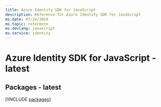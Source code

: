 ```yaml
---
title: Azure Identity SDK for JavaScript
description: Reference for Azure Identity SDK for JavaScript
ms.date: 07/24/2024
ms.topic: reference
ms.devlang: javascript
ms.service: identity
---
```

# Azure Identity SDK for JavaScript - latest
## Packages - latest
[!INCLUDE [packages](identity-index.md)]